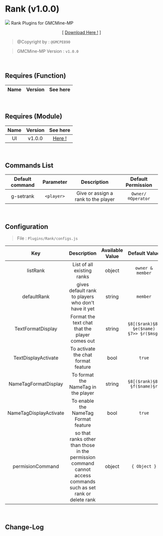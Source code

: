 # Rank (v1.0.0)
![](./assets/img/Rank/pack_icon.png?raw=true)
Rank Plugins for GMCMine-MP
<p align="center">[ <a href="./Not Found">Download Here !</a> ]</p>

> @Copyright by : `@GMCPE890`

> GMCMine-MP Version : `v1.0.0`

<br />

## Requires (Function)
| Name | Version | See here |
| :--: | :-----: | :------: |

<br />

## Requires (Module)
| Name | Version | See here |
| :--: | :-----: | :------: |
| UI | v1.0.0 | <a href="./Not Found">Here !</a> |

<br />

## Commands List
| Default command | Parameter | Description | Default Permission |
| :-------------: | :-------: | :---------: | :----------------: |
| g-setrank | `<player>` | Give or assign a rank to the player | `Owner/®Operator` |

<br />

## Configuration

> File : `Plugins/Rank/configs.js`

| Key | Description | Available Value | Default Value |
| :-: | :---: | :---: | :-------: |
| listRank | List of all existing ranks | object | `owner & member` |
| defaultRank | gives default rank to players who don't have it yet | string | `member` |
| TextFormatDisplay | Format the text chat that the player comes out | string | `§8[($rank)§8] §e($name) §7>> §r($msg)` |
| TextDisplayActivate | To activate the chat format feature | bool | `true` |
| NameTagFormatDisplay | To format the NameTag in the player | string | `§8[($rank)§8] §f($name)§r` |
| NameTagDisplayActivate | To enable the NameTag Format feature | bool | `true` |
| permisionCommand | so that ranks other than those in the permission command cannot access commands such as set rank or delete rank | object | `{ Object }` |

<br />

## Change-Log
